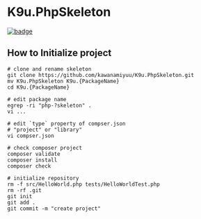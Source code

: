 # K9u.PhpSkeleton

[![badge](https://github.com/kawanamiyuu/K9u.PhpSkeleton/workflows/CI/badge.svg)](https://github.com/kawanamiyuu/K9u.PhpSkeleton/actions?query=workflow%3ACI)

## How to Initialize project

```shell
# clone and rename skeleton
git clone https://github.com/kawanamiyuu/K9u.PhpSkeleton.git
mv K9u.PhpSkeleton K9u.{PackageName}
cd K9u.{PackageName}

# edit package name
egrep -ri "php-?skeleton" .
vi ...

# edit `type` property of compser.json
# "project" or "library"
vi compser.json

# check composer project
composer validate
composer install
composer check

# initialize repository
rm -f src/HelloWorld.php tests/HelloWorldTest.php
rm -rf .git
git init
git add .
git commit -m "create project"
```
